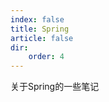 ```yaml
---
index: false
title: Spring
article: false
dir:
    order: 4
---
```


关于Spring的一些笔记

<!--more-->

<Catalog />
